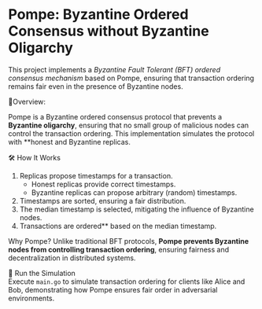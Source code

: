 # Pompe: Byzantine Ordered Consensus without Byzantine Oligarchy 

This project implements a *Byzantine Fault Tolerant (BFT) ordered consensus mechanism* based on Pompe, ensuring that transaction ordering remains fair even in the presence of Byzantine nodes.  

🔹Overview:

Pompe is a Byzantine ordered consensus protocol that prevents a **Byzantine oligarchy**, ensuring that no small group of malicious nodes can control the transaction ordering. This implementation simulates the protocol with **honest and Byzantine replicas.  

🛠 How It Works
1. Replicas propose timestamps for a transaction.  
   - Honest replicas provide correct timestamps.  
   - Byzantine replicas can propose arbitrary (random) timestamps.  
2. Timestamps are sorted, ensuring a fair distribution.  
3. The median timestamp is selected, mitigating the influence of Byzantine nodes.  
4. Transactions are ordered** based on the median timestamp.  

Why Pompe?
Unlike traditional BFT protocols, **Pompe prevents Byzantine nodes from controlling transaction ordering**, ensuring fairness and decentralization in distributed systems.  

🔧 Run the Simulation  
Execute `main.go` to simulate transaction ordering for clients like Alice and Bob, demonstrating how Pompe ensures fair order in adversarial environments.  
